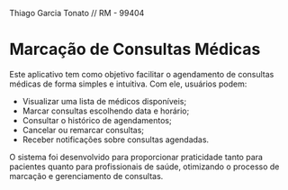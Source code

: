 Thiago Garcia Tonato // RM - 99404

# Marcação de Consultas Médicas

Este aplicativo tem como objetivo facilitar o agendamento de consultas médicas de forma simples e intuitiva. Com ele, usuários podem:

- Visualizar uma lista de médicos disponíveis;
- Marcar consultas escolhendo data e horário;
- Consultar o histórico de agendamentos;
- Cancelar ou remarcar consultas;
- Receber notificações sobre consultas agendadas.

O sistema foi desenvolvido para proporcionar praticidade tanto para pacientes quanto para profissionais de saúde, otimizando o processo de marcação e gerenciamento de consultas.